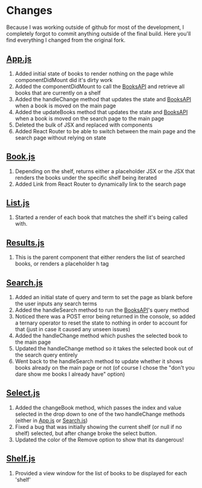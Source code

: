 # Changes

Because I was working outside of github for most of the development, I completely forgot to commit anything outside of the final build. Here you'll find everything I changed from the original fork.

## [App.js](/src/App.js)

1. Added initial state of books to render nothing on the page while componentDidMount did it's dirty work
2. Added the componentDidMount to call the [BooksAPI](/src/BooksAPI.js) and retrieve all books that are currently on a shelf
3. Added the handleChange method that updates the state and [BooksAPI](/src/BooksAPI.js) when a book is moved on the main page
4. Added the updateBooks method that updates the state and [BooksAPI](/src/BooksAPI.js) when a book is moved on the search page to the main page
5. Deleted the bulk of JSX and replaced with components
6. Added React Router to be able to switch between the main page and the search page without relying on state

## [Book.js](/src/Book.js)

1. Depending on the shelf, returns either a placeholder JSX or the JSX that renders the books under the specific shelf being iterated
2. Added Link from React Router to dynamically link to the search page

## [List.js](/src/List.js)

1. Started a render of each book that matches the shelf it's being called with.

## [Results.js](/src/Results.js)

1. This is the parent component that either renders the list of searched books, or renders a placeholder h tag

## [Search.js](/src/Search.js)

1. Added an initial state of query and term to set the page as blank before the user inputs any search terms
2. Added the handleSearch method to run the [BooksAPI](/src/BooksAPI.js)'s query method
3. Noticed there was a POST error being returned in the console, so added a ternary operator to reset the state to nothing in order to account for that (just in case it caused any unseen issues)
4. Added the handleChange method which pushes the selected book to the main page
5. Updated the handleChange method so it takes the selected book out of the search query entirely
6. Went back to the handleSearch method to update whether it shows books already on the main page or not (of course I chose the "don't you dare show me books I already have" option)

## [Select.js](/src/Select.js)

1. Added the changeBook method, which passes the index and value selected in the drop down to one of the two handleChange methods (either in [App.js](/src/App.js) or [Search.js](/src/Search.js))
2. Fixed a bug that was initially showing the current shelf (or null if no shelf) selected, but after change broke the select button.
3. Updated the color of the Remove option to show that its dangerous!

## [Shelf.js](/src/Shelf.js)

1. Provided a view window for the list of books to be displayed for each 'shelf'
